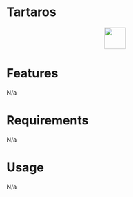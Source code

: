 # Tartaros
<p align="center">
<img src="https://user-images.githubusercontent.com/44236850/112929958-a90d7580-9143-11eb-9ba4-cc18fbfbf4b8.png" width="50" height="50"/>
</p>

# Features
N/a

# Requirements
N/a

# Usage
N/a
